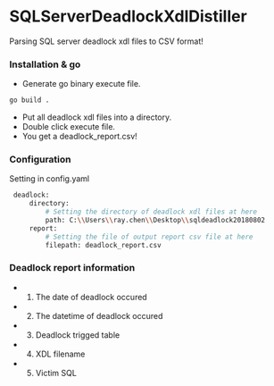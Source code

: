 # SQLServerDeadlockXdlDistiller
Parsing SQL server deadlock xdl files to CSV format!

### Installation & go

- Generate go binary execute file.
```sh
go build .
```
- Put all deadlock xdl files into a directory.
- Double click execute file.
- You get a deadlock_report.csv!

### Configuration

Setting in config.yaml

```sh
 deadlock:
     directory:
         # Setting the directory of deadlock xdl files at here
         path: C:\\Users\\ray.chen\\Desktop\\sqldeadlock20180802
     report:
         # Setting the file of output report csv file at here
         filepath: deadlock_report.csv
```
### Deadlock report information

- 1. The date of deadlock occured
- 2. The datetime of deadlock occured
- 3. Deadlock trigged table
- 4. XDL filename
- 5. Victim SQL
